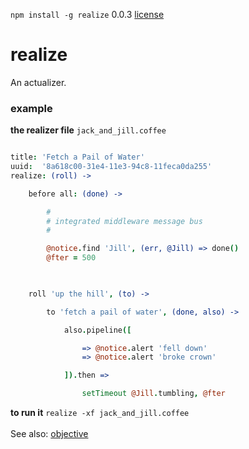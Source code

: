 `npm install -g realize` 0.0.3 [license](./license)

realize
=======

An actualizer. <br />

### example

**the realizer file** `jack_and_jill.coffee`

```coffee

title: 'Fetch a Pail of Water'
uuid:  '8a618c00-31e4-11e3-94c8-11feca0da255'
realize: (roll) -> 

    before all: (done) -> 

        #
        # integrated middleware message bus
        # 

        @notice.find 'Jill', (err, @Jill) => done()
        @fter = 500
        


    roll 'up the hill', (to) -> 

        to 'fetch a pail of water', (done, also) -> 

            also.pipeline([

                => @notice.alert 'fell down'
                => @notice.alert 'broke crown'

            ]).then => 

                setTimeout @Jill.tumbling, @fter


```

**to run it** `realize -xf jack_and_jill.coffee` <br />
<br />
See also: [objective](https://github.com/nomilous/objective)


